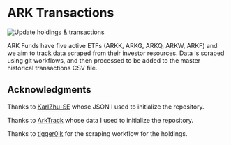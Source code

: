 # ARK Transactions

![Update holdings & transactions](https://github.com/xinging-birds/ark-invest-history/workflows/Update%20holdings%20&%20transactions/badge.svg)

ARK Funds have five active ETFs (ARKK, ARKG, ARKQ, ARKW, ARKF) and we aim to track data scraped from their investor resources. Data is scraped using git workflows, and then processed to be added to the master historical transactions CSV file.

## Acknowledgments

Thanks to [KarlZhu-SE](https://github.com/KarlZhu-SE/ark-funds-monitor) whose JSON I used to initialize the repository.

Thanks to [ArkTrack](https://arktrack.com) whose data I used to initialize the repository.

Thanks to [tigger0jk](https://github.com/tigger0jk/ark-invest-scraper) for the scraping workflow for the holdings.
